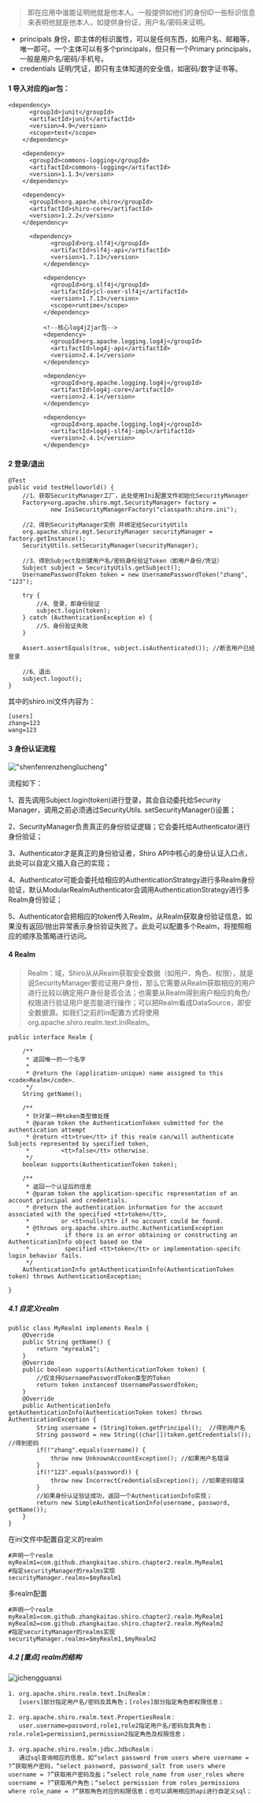 > 即在应用中谁能证明他就是他本人。一般提供如他们的身份ID一些标识信息来表明他就是他本人，如提供身份证，用户名/密码来证明。

- principals
  身份，即主体的标识属性，可以是任何东西，如用户名、邮箱等，唯一即可。一个主体可以有多个principals，但只有一个Primary principals，一般是用户名/密码/手机号。
- credentials
  证明/凭证，即只有主体知道的安全值，如密码/数字证书等。

#### 1 导入对应的jar包：
```
<dependency>
      <groupId>junit</groupId>
      <artifactId>junit</artifactId>
      <version>4.9</version>
      <scope>test</scope>
    </dependency>

    <dependency>
      <groupId>commons-logging</groupId>
      <artifactId>commons-logging</artifactId>
      <version>1.1.3</version>
    </dependency>

    <dependency>
      <groupId>org.apache.shiro</groupId>
      <artifactId>shiro-core</artifactId>
      <version>1.2.2</version>
    </dependency>

      <dependency>
            <groupId>org.slf4j</groupId>
            <artifactId>slf4j-api</artifactId>
            <version>1.7.13</version>
          </dependency>

          <dependency>
            <groupId>org.slf4j</groupId>
            <artifactId>jcl-over-slf4j</artifactId>
            <version>1.7.13</version>
            <scope>runtime</scope>
          </dependency>

          <!--核心log4j2jar包-->
          <dependency>
            <groupId>org.apache.logging.log4j</groupId>
            <artifactId>log4j-api</artifactId>
            <version>2.4.1</version>
          </dependency>

          <dependency>
            <groupId>org.apache.logging.log4j</groupId>
            <artifactId>log4j-core</artifactId>
            <version>2.4.1</version>
          </dependency>

          <dependency>
            <groupId>org.apache.logging.log4j</groupId>
            <artifactId>log4j-slf4j-impl</artifactId>
            <version>2.4.1</version>
          </dependency>
```

#### 2 登录/退出
```
@Test
public void testHelloworld() {
    //1、获取SecurityManager工厂，此处使用Ini配置文件初始化SecurityManager
    Factory<org.apache.shiro.mgt.SecurityManager> factory =
            new IniSecurityManagerFactory("classpath:shiro.ini");

    //2、得到SecurityManager实例 并绑定给SecurityUtils
    org.apache.shiro.mgt.SecurityManager securityManager = factory.getInstance();
    SecurityUtils.setSecurityManager(securityManager);

    //3、得到Subject及创建用户名/密码身份验证Token（即用户身份/凭证）
    Subject subject = SecurityUtils.getSubject();
    UsernamePasswordToken token = new UsernamePasswordToken("zhang", "123");

    try {
        //4、登录，即身份验证
        subject.login(token);
    } catch (AuthenticationException e) {
        //5、身份验证失败
    }

    Assert.assertEquals(true, subject.isAuthenticated()); //断言用户已经登录

    //6、退出
    subject.logout();
}
```
  其中的shiro.ini文件内容为：
  ```
  [users]
  zhang=123
  wang=123
  ```

#### 3 身份认证流程

!["shenfenrenzhengliucheng"](image/8d639160-cd3e-3b9c-8dd6-c7f9221827a5.png)

流程如下：

1、首先调用Subject.login(token)进行登录，其会自动委托给Security Manager，调用之前必须通过SecurityUtils. setSecurityManager()设置；

2、SecurityManager负责真正的身份验证逻辑；它会委托给Authenticator进行身份验证；

3、Authenticator才是真正的身份验证者，Shiro API中核心的身份认证入口点，此处可以自定义插入自己的实现；

4、Authenticator可能会委托给相应的AuthenticationStrategy进行多Realm身份验证，默认ModularRealmAuthenticator会调用AuthenticationStrategy进行多Realm身份验证；

5、Authenticator会把相应的token传入Realm，从Realm获取身份验证信息，如果没有返回/抛出异常表示身份验证失败了。此处可以配置多个Realm，将按照相应的顺序及策略进行访问。

#### 4 Realm
> Realm：域，Shiro从从Realm获取安全数据（如用户、角色、权限），就是说SecurityManager要验证用户身份，那么它需要从Realm获取相应的用户进行比较以确定用户身份是否合法；也需要从Realm得到用户相应的角色/权限进行验证用户是否能进行操作；可以把Realm看成DataSource，即安全数据源。如我们之前的ini配置方式将使用org.apache.shiro.realm.text.IniRealm。

```
public interface Realm {

    /**
     * 返回唯一的一个名字
     *
     * @return the (application-unique) name assigned to this <code>Realm</code>.
     */
    String getName();

    /**
     * 针对某一种token类型做处理
     * @param token the AuthenticationToken submitted for the authentication attempt
     * @return <tt>true</tt> if this realm can/will authenticate Subjects represented by specified token,
     *         <tt>false</tt> otherwise.
     */
    boolean supports(AuthenticationToken token);

    /**
     * 返回一个认证后的信息
     * @param token the application-specific representation of an account principal and credentials.
     * @return the authentication information for the account associated with the specified <tt>token</tt>,
     *         or <tt>null</tt> if no account could be found.
     * @throws org.apache.shiro.authc.AuthenticationException
     *          if there is an error obtaining or constructing an AuthenticationInfo object based on the
     *          specified <tt>token</tt> or implementation-specifc login behavior fails.
     */
    AuthenticationInfo getAuthenticationInfo(AuthenticationToken token) throws AuthenticationException;

}
```
##### 4.1 自定义realm

```
public class MyRealm1 implements Realm {
    @Override
    public String getName() {
        return "myrealm1";
    }
    @Override
    public boolean supports(AuthenticationToken token) {
        //仅支持UsernamePasswordToken类型的Token
        return token instanceof UsernamePasswordToken;
    }
    @Override
    public AuthenticationInfo getAuthenticationInfo(AuthenticationToken token) throws AuthenticationException {
        String username = (String)token.getPrincipal();  //得到用户名
        String password = new String((char[])token.getCredentials()); //得到密码
        if(!"zhang".equals(username)) {
            throw new UnknownAccountException(); //如果用户名错误
        }
        if(!"123".equals(password)) {
            throw new IncorrectCredentialsException(); //如果密码错误
        }
        //如果身份认证验证成功，返回一个AuthenticationInfo实现；
        return new SimpleAuthenticationInfo(username, password, getName());
    }
}
```
在ini文件中配置自定义的realm
```
#声明一个realm
myRealm1=com.github.zhangkaitao.shiro.chapter2.realm.MyRealm1
#指定securityManager的realms实现
securityManager.realms=$myRealm1
```
多realm配置
```
#声明一个realm
myRealm1=com.github.zhangkaitao.shiro.chapter2.realm.MyRealm1
myRealm2=com.github.zhangkaitao.shiro.chapter2.realm.MyRealm2
#指定securityManager的realms实现
securityManager.realms=$myRealm1,$myRealm2
```

##### 4.2 [重点] realm的结构
![jichengguanxi](image/34062d4e-8ac5-378a-a9e2-4845f0828292.png)

```
1. org.apache.shiro.realm.text.IniRealm：
   [users]部分指定用户名/密码及其角色；[roles]部分指定角色即权限信息；

2. org.apache.shiro.realm.text.PropertiesRealm：
   user.username=password,role1,role2指定用户名/密码及其角色；role.role1=permission1,permission2指定角色及权限信息；

3. org.apache.shiro.realm.jdbc.JdbcRealm：
   通过sql查询相应的信息，如“select password from users where username = ?”获取用户密码，“select password, password_salt from users where username = ?”获取用户密码及盐；“select role_name from user_roles where username = ?”获取用户角色；“select permission from roles_permissions where role_name = ?”获取角色对应的权限信息；也可以调用相应的api进行自定义sql；
```